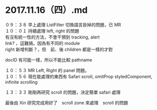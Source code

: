 # 2017.11.16（四）.md


０９：３８ 早上處理 ListFilter 切換語言掛掉的問題，已 MR  
１０：０１ 持續處理 left, right 的問題  
有沒有統一性的方法，不會干預到 tracking, alert  
link? ，這難搞，因為有不同的 module  
right 新增判斷？，但　前、後 children 都是一樣的才對  
 
docID 有可能一樣，所以不能比較 pathname  

１０：５３ MR Left, Right 的 panel 問題。  
１０：５６ 現在能處理的東西有 Safari scroll, omitProp styledComponent, infinite scrolling  


１３：３３ 剛剛再研究 scroll 的問題，決定簡單 safari 處理  

最後由 Xin 研究完成用好了　scroll zone 來處理　scroll 的問題

